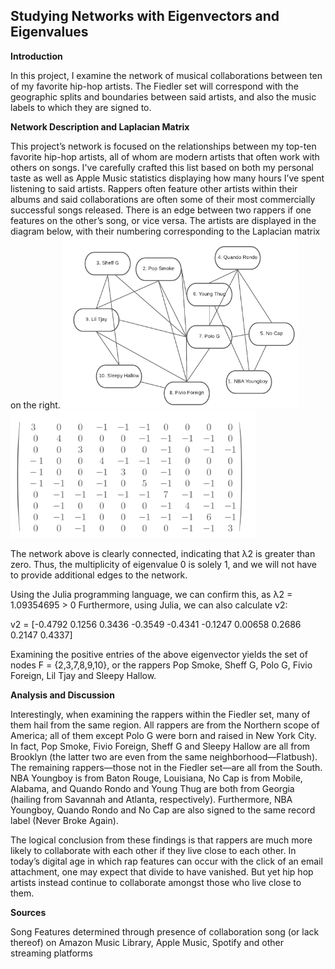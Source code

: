 ## Studying Networks with Eigenvectors and Eigenvalues

**Introduction**

In this project, I examine the network of musical collaborations between ten of my favorite hip-hop artists. The Fiedler set will correspond with the geographic splits and boundaries between said artists, and also the music labels to which they are signed to. 


**Network Description and Laplacian Matrix**

This project’s network is focused on the relationships between my top-ten favorite hip-hop artists, all of whom are modern artists that often work with others on songs. I've carefully crafted this list based on both my personal taste as well as Apple Music statistics displaying how many hours I’ve spent listening to said artists. Rappers often feature other artists within their albums and said collaborations are often some of their most commercially successful songs released. There is an edge between two rappers if one features on the other’s song, or vice versa. The artists are displayed in the diagram below, with their numbering corresponding to the Laplacian matrix on the right.
<img src="img/network.png" alt="hi" class="inline"/>
<img src="img/matrix image.png" alt="hi" class="inline"/>

 
The network above is clearly connected, indicating that λ2 is greater than zero. Thus, the multiplicity of eigenvalue 0 is solely 1, and we will not have to provide additional edges to the network. 

Using the Julia programming language, we can confirm this, as λ2 = 1.09354695 > 0 
Furthermore, using Julia, we can also calculate v2:

v2 = [-0.4792  0.1256  0.3436  -0.3549  -0.4341  -0.1247  0.00658  0.2686  0.2147  0.4337]

Examining the positive entries of the above eigenvector yields the set of nodes F = {2,3,7,8,9,10}, or the rappers Pop Smoke, Sheff G, Polo G, Fivio Foreign, Lil Tjay and Sleepy Hallow.
 
**Analysis and Discussion**

Interestingly, when examining the rappers within the Fiedler set, many of them hail from the same region. All rappers are from the Northern scope of America; all of them except Polo G were born and raised in New York City. In fact, Pop Smoke, Fivio Foreign, Sheff G and Sleepy Hallow are all from Brooklyn (the latter two are even from the same neighborhood—Flatbush). The remaining rappers—those not in the Fiedler set—are all from the South. NBA Youngboy is from Baton Rouge, Louisiana, No Cap is from Mobile, Alabama, and Quando Rondo and Young Thug are both from Georgia (hailing from Savannah and Atlanta, respectively). Furthermore, NBA Youngboy, Quando Rondo and No Cap are also signed to the same record label (Never Broke Again).

The logical conclusion from these findings is that rappers are much more likely to collaborate with each other if they live close to each other. In today’s digital age in which rap features can occur with the click of an email attachment, one may expect that divide to have vanished. But yet hip hop artists instead continue to collaborate amongst those who live close to them. 

**Sources**


Song Features determined through presence of collaboration song (or lack thereof) on Amazon Music Library, Apple Music, Spotify and other streaming platforms
